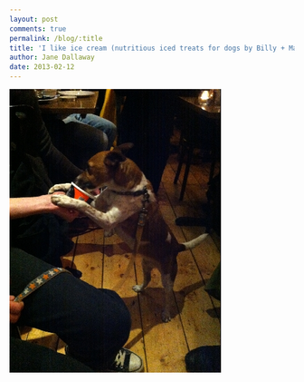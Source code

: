 ```yaml
---
layout: post
comments: true
permalink: /blog/:title
title: 'I like ice cream (nutritious iced treats for dogs by Billy + Margot)'
author: Jane Dallaway
date: 2013-02-12
---
```


<div><a href="/media/Aphoto.JPG"><img width="374" src="/media/Aphoto.JPG.500.JPG" height="500"></img></a></div>


    
